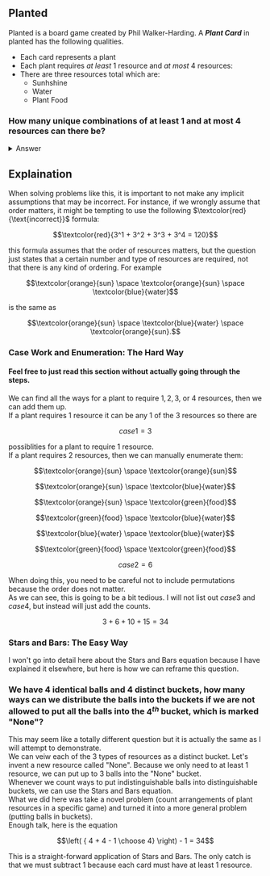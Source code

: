 ## Planted
Planted is a board game created by Phil Walker-Harding.  A ***Plant Card*** in planted has the following qualities.  
  * Each card represents a plant
  * Each plant requires *at least* $1$ resource and *at most* $4$ resources:
  * There are three resources total which are:
      * Sunhshine
      * Water
      * Plant Food
### How many unique combinations of at least $1$ and at most $4$ resources can there be?
<details><summary>Answer</summary>$$\left( { 4 + 4 - 1 \choose 4} \right) - 1 = 34$$</details>

## Explaination
When solving problems like this, it is important to not make any implicit assumptions that may be incorrect.  For instance, if we wrongly assume that order matters, it might be tempting to use the following $\textcolor{red}{\text{incorrect}}$ formula:

```math
\textcolor{red}{3^1 + 3^2 + 3^3 + 3^4 = 120}
```
this formula assumes that the order of resources matters, but the question just states that a certain number and type of resources are required, not that there is any kind of ordering.  For example
```math
\textcolor{orange}{sun} \space \textcolor{orange}{sun} \space \textcolor{blue}{water}
```
is the same as
```math
\textcolor{orange}{sun} \space  \textcolor{blue}{water} \space \textcolor{orange}{sun}.
```
### Case Work and Enumeration: The Hard Way
#### Feel free to just read this section without actually going through the steps.
We can find all the ways for a plant to require $1, 2, 3,$ or $4$ resources, then we can add them up.  
If a plant requires $1$ resource it can be any $1$ of the $3$ resources so there are
```math
case1 = 3
```
possiblities for a plant to require $1$ resource.  
If a plant requires $2$ resources, then we can manually enumerate them:
```math
\textcolor{orange}{sun} \space \textcolor{orange}{sun}
```
```math
\textcolor{orange}{sun} \space \textcolor{blue}{water}
```
```math
\textcolor{orange}{sun} \space \textcolor{green}{food}
```
```math
\textcolor{green}{food} \space \textcolor{blue}{water}
```
```math
\textcolor{blue}{water} \space \textcolor{blue}{water}
```
```math
\textcolor{green}{food} \space \textcolor{green}{food}
```
```math
case2 = 6
```
When doing this, you need to be careful not to include permutations because the order does not matter.  
As we can see, this is going to be a bit tedious.  I will not list out $case3$ and $case4$, but instead will just add the counts.  
```math
3 + 6 + 10 + 15 = 34
```
### Stars and Bars: The Easy Way
I won't go into detail here about the Stars and Bars equation because I have explained it elsewhere, but here is how we can reframe this question.  
### We have $4$ identical balls and $4$ distinct buckets, how many ways can we distribute the balls into the buckets if we are not allowed to put all the balls into the $4^{th}$ bucket, which is marked "None"?
This may seem like a totally different question but it is actually the same as I will attempt to demonstrate.  
We can veiw each of the $3$ types of resources as a distinct bucket.  Let's invent a new resource called "None".  Because we only need to at least $1$ resource, we can put up to $3$ balls into the "None" bucket.  
Whenever we count ways to put indistinguishable balls into distinguishable buckets, we can use the Stars and Bars equation.  
What we did here was take a novel problem (count arrangements of plant resources in a specific game) and turned it into a more general problem (putting balls in buckets).  
Enough talk, here is the equation
```math
\left( { 4 + 4 - 1 \choose 4} \right) - 1 = 34
```
This is a straight-forward application of Stars and Bars.  The only catch is that we must subtract $1$ because each card must have at least $1$ resource.



  
